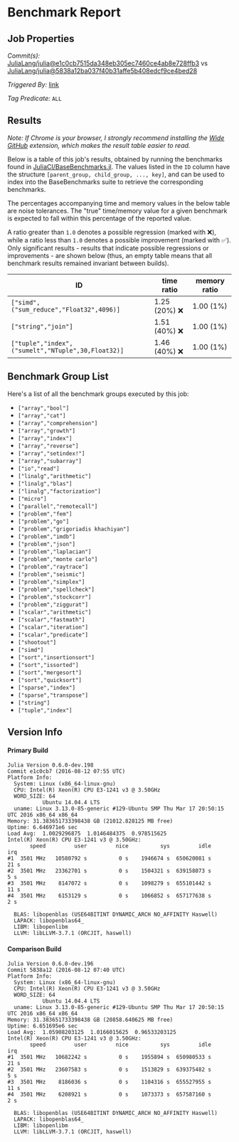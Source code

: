 # Benchmark Report

## Job Properties

*Commit(s):* [JuliaLang/julia@e1c0cb7515da348eb305ec7460ce4ab8e728ffb3](https://github.com/JuliaLang/julia/commit/e1c0cb7515da348eb305ec7460ce4ab8e728ffb3) vs [JuliaLang/julia@5838a12ba037f40b31affe5b408edcf9ce4bed28](https://github.com/JuliaLang/julia/commit/5838a12ba037f40b31affe5b408edcf9ce4bed28)

*Triggered By:* [link](https://github.com/JuliaLang/julia/pull/17980#issuecomment-239411048)

*Tag Predicate:* `ALL`

## Results

*Note: If Chrome is your browser, I strongly recommend installing the [Wide GitHub](https://chrome.google.com/webstore/detail/wide-github/kaalofacklcidaampbokdplbklpeldpj?hl=en)
extension, which makes the result table easier to read.*

Below is a table of this job's results, obtained by running the benchmarks found in
[JuliaCI/BaseBenchmarks.jl](https://github.com/JuliaCI/BaseBenchmarks.jl). The values
listed in the `ID` column have the structure `[parent_group, child_group, ..., key]`,
and can be used to index into the BaseBenchmarks suite to retrieve the corresponding
benchmarks.

The percentages accompanying time and memory values in the below table are noise tolerances. The "true"
time/memory value for a given benchmark is expected to fall within this percentage of the reported value.

A ratio greater than `1.0` denotes a possible regression (marked with :x:), while a ratio less
than `1.0` denotes a possible improvement (marked with :white_check_mark:). Only significant results - results
that indicate possible regressions or improvements - are shown below (thus, an empty table means that all
benchmark results remained invariant between builds).

| ID | time ratio | memory ratio |
|----|------------|--------------|
| `["simd",("sum_reduce","Float32",4096)]` | 1.25 (20%) :x: | 1.00 (1%)  |
| `["string","join"]` | 1.51 (40%) :x: | 1.00 (1%)  |
| `["tuple","index",("sumelt","NTuple",30,Float32)]` | 1.46 (40%) :x: | 1.00 (1%)  |

## Benchmark Group List

Here's a list of all the benchmark groups executed by this job:

- `["array","bool"]`
- `["array","cat"]`
- `["array","comprehension"]`
- `["array","growth"]`
- `["array","index"]`
- `["array","reverse"]`
- `["array","setindex!"]`
- `["array","subarray"]`
- `["io","read"]`
- `["linalg","arithmetic"]`
- `["linalg","blas"]`
- `["linalg","factorization"]`
- `["micro"]`
- `["parallel","remotecall"]`
- `["problem","fem"]`
- `["problem","go"]`
- `["problem","grigoriadis khachiyan"]`
- `["problem","imdb"]`
- `["problem","json"]`
- `["problem","laplacian"]`
- `["problem","monte carlo"]`
- `["problem","raytrace"]`
- `["problem","seismic"]`
- `["problem","simplex"]`
- `["problem","spellcheck"]`
- `["problem","stockcorr"]`
- `["problem","ziggurat"]`
- `["scalar","arithmetic"]`
- `["scalar","fastmath"]`
- `["scalar","iteration"]`
- `["scalar","predicate"]`
- `["shootout"]`
- `["simd"]`
- `["sort","insertionsort"]`
- `["sort","issorted"]`
- `["sort","mergesort"]`
- `["sort","quicksort"]`
- `["sparse","index"]`
- `["sparse","transpose"]`
- `["string"]`
- `["tuple","index"]`

## Version Info

#### Primary Build

```
Julia Version 0.6.0-dev.198
Commit e1c0cb7 (2016-08-12 07:55 UTC)
Platform Info:
  System: Linux (x86_64-linux-gnu)
  CPU: Intel(R) Xeon(R) CPU E3-1241 v3 @ 3.50GHz
  WORD_SIZE: 64
           Ubuntu 14.04.4 LTS
  uname: Linux 3.13.0-85-generic #129-Ubuntu SMP Thu Mar 17 20:50:15 UTC 2016 x86_64 x86_64
Memory: 31.383651733398438 GB (21012.828125 MB free)
Uptime: 6.646971e6 sec
Load Avg:  1.0029296875  1.0146484375  0.978515625
Intel(R) Xeon(R) CPU E3-1241 v3 @ 3.50GHz: 
       speed         user         nice          sys         idle          irq
#1  3501 MHz   10580792 s          0 s    1946674 s  650620081 s         21 s
#2  3501 MHz   23362701 s          0 s    1504321 s  639158073 s          5 s
#3  3501 MHz    8147072 s          0 s    1098279 s  655101442 s         11 s
#4  3501 MHz    6153129 s          0 s    1066852 s  657177638 s          2 s

  BLAS: libopenblas (USE64BITINT DYNAMIC_ARCH NO_AFFINITY Haswell)
  LAPACK: libopenblas64_
  LIBM: libopenlibm
  LLVM: libLLVM-3.7.1 (ORCJIT, haswell)

```

#### Comparison Build

```
Julia Version 0.6.0-dev.196
Commit 5838a12 (2016-08-12 07:40 UTC)
Platform Info:
  System: Linux (x86_64-linux-gnu)
  CPU: Intel(R) Xeon(R) CPU E3-1241 v3 @ 3.50GHz
  WORD_SIZE: 64
           Ubuntu 14.04.4 LTS
  uname: Linux 3.13.0-85-generic #129-Ubuntu SMP Thu Mar 17 20:50:15 UTC 2016 x86_64 x86_64
Memory: 31.383651733398438 GB (20858.640625 MB free)
Uptime: 6.651695e6 sec
Load Avg:  1.05908203125  1.0166015625  0.96533203125
Intel(R) Xeon(R) CPU E3-1241 v3 @ 3.50GHz: 
       speed         user         nice          sys         idle          irq
#1  3501 MHz   10682242 s          0 s    1955894 s  650980533 s         21 s
#2  3501 MHz   23607583 s          0 s    1513829 s  639375482 s          5 s
#3  3501 MHz    8186036 s          0 s    1104316 s  655527955 s         11 s
#4  3501 MHz    6208921 s          0 s    1073373 s  657587160 s          2 s

  BLAS: libopenblas (USE64BITINT DYNAMIC_ARCH NO_AFFINITY Haswell)
  LAPACK: libopenblas64_
  LIBM: libopenlibm
  LLVM: libLLVM-3.7.1 (ORCJIT, haswell)

```
